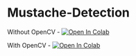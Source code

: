# Mustache-Detection

Without OpenCV - [![Open In Colab](https://colab.research.google.com/assets/colab-badge.svg)](https://colab.research.google.com/drive/1Bnxzb0xfDAbnBRuiIMX_TIytoZIYl5OP?usp=sharing)

With OpenCV - [![Open In Colab](https://colab.research.google.com/assets/colab-badge.svg)](https://colab.research.google.com/drive/1O9t3aAoiL85qy5TabM8o9u1H5jMwRuB7?usp=sharing)
